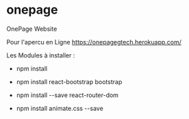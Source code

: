# onepage
OnePage Website

Pour l'apercu en Ligne
https://onepagegtech.herokuapp.com/

Les Modules à installer :

- npm install

- npm install react-bootstrap bootstrap

- npm install --save react-router-dom

- npm install animate.css --save
